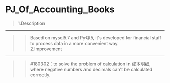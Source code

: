 PJ_Of_Accounting_Books<br>
====
>1.Description<br>
----
>>Based on mysql5.7 and PyQt5, it's developed for financial staff to process data in a more convenient way.<br>
>2.Improvement
----
>>#180302：to solve the problem of calculation in 成本明细, where negative numbers and decimals can't be calculated correctly.
